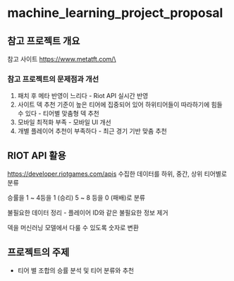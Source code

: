 # machine_learning_project_proposal

## 참고 프로젝트 개요
참고 사이트 
https://www.metatft.com/\

### 참고 프로젝트의 문제점과 개선
1. 패치 후 메타 반영이 느리다 - Riot API 실시간 반영
2. 사이트 덱 추천 기준이 높은 티어에 집중되어 있어 하위티어들이 따라하기에 힘들 수 있다 - 티어별 맞춤형 덱 추천
3. 모바일 최적화 부족 - 모바일 UI 개선
4. 개별 플레이어 추천이 부족하다 - 최근 경기 기반 맞춤 추천

## RIOT API 활용
https://developer.riotgames.com/apis
수집한 데이터를 하위, 중간, 상위 티어별로 분류

승률을 1 ~ 4등을 1 (승리) 5 ~ 8 등을 0 (패배)로 분류

불필요한 데이터 정리 - 플레이어 ID와 같은 불필요한 정보 제거

덱을 머신러닝 모델에서 다룰 수 있도록 숫자로 변환

## 프로젝트의 주제 
- 티어 별 조합의 승률 분석 및 티어 분류와 추천
